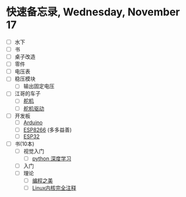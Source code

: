 # 快速备忘录,  Wednesday, November 17

* [ ] 水下
* [ ] 书
* [ ] 桌子改造
* [ ] 零件
* [ ] 电压表
* [ ] 稳压模块
  * [ ] 输出固定电压
* [ ] 江哥的车子
  * [ ] [舵机](https://item.taobao.com/item.htm?spm=a230r.1.14.27.1ee74bccP3zz9A&id=562848877715&ns=1&abbucket=6#detail)
  * [ ] [舵机驱动]()
* [ ] 开发板
  * [ ] [Arduino]()
  * [ ] [ESP8266](https://detail.tmall.com/item.htm?spm=a230r.1.14.1.643867dfifPWTe&id=606082163513&ns=1&abbucket=6) (多多益善)
  * [ ] [ESP32]()
* [ ] 书(10本)
  * [ ] 视觉入门
    * [ ] [python 深度学习](https://detail.tmall.com/item.htm?spm=a230r.1.14.16.1da64f0bB8ozZ2&id=606989693675&ns=1&abbucket=6)
  * [ ] 入门
  * [ ] 理论
    * [ ] [编程之美](https://detail.tmall.com/item.htm?spm=a230r.1.14.11.217863500IbecR&id=579083613440&ns=1&abbucket=6)
    * [ ] [Linux内核完全注释](https://detail.tmall.com/item.htm?spm=a230r.1.14.31.18173369N7IsKy&id=18772042459&ns=1&abbucket=6)